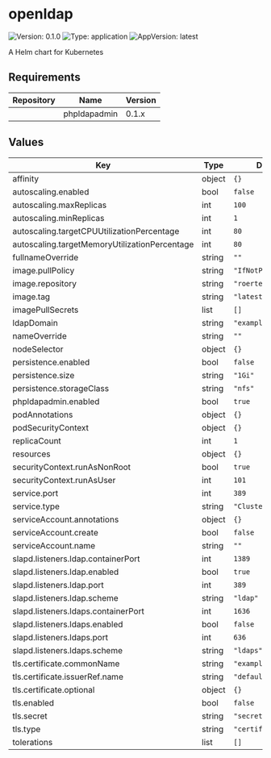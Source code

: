 # openldap

![Version: 0.1.0](https://img.shields.io/badge/Version-0.1.0-informational?style=flat-square) ![Type: application](https://img.shields.io/badge/Type-application-informational?style=flat-square) ![AppVersion: latest](https://img.shields.io/badge/AppVersion-latest-informational?style=flat-square)

A Helm chart for Kubernetes

## Requirements

| Repository | Name | Version |
|------------|------|---------|
|  | phpldapadmin | 0.1.x |

## Values

| Key | Type | Default | Description |
|-----|------|---------|-------------|
| affinity | object | `{}` |  |
| autoscaling.enabled | bool | `false` |  |
| autoscaling.maxReplicas | int | `100` |  |
| autoscaling.minReplicas | int | `1` |  |
| autoscaling.targetCPUUtilizationPercentage | int | `80` |  |
| autoscaling.targetMemoryUtilizationPercentage | int | `80` |  |
| fullnameOverride | string | `""` |  |
| image.pullPolicy | string | `"IfNotPresent"` |  |
| image.repository | string | `"roertel/openldap"` |  |
| image.tag | string | `"latest"` |  |
| imagePullSecrets | list | `[]` |  |
| ldapDomain | string | `"example.com"` |  |
| nameOverride | string | `""` |  |
| nodeSelector | object | `{}` |  |
| persistence.enabled | bool | `false` |  |
| persistence.size | string | `"1Gi"` |  |
| persistence.storageClass | string | `"nfs"` |  |
| phpldapadmin.enabled | bool | `true` |  |
| podAnnotations | object | `{}` |  |
| podSecurityContext | object | `{}` |  |
| replicaCount | int | `1` |  |
| resources | object | `{}` |  |
| securityContext.runAsNonRoot | bool | `true` |  |
| securityContext.runAsUser | int | `101` |  |
| service.port | int | `389` |  |
| service.type | string | `"ClusterIP"` |  |
| serviceAccount.annotations | object | `{}` |  |
| serviceAccount.create | bool | `false` |  |
| serviceAccount.name | string | `""` |  |
| slapd.listeners.ldap.containerPort | int | `1389` |  |
| slapd.listeners.ldap.enabled | bool | `true` |  |
| slapd.listeners.ldap.port | int | `389` |  |
| slapd.listeners.ldap.scheme | string | `"ldap"` |  |
| slapd.listeners.ldaps.containerPort | int | `1636` |  |
| slapd.listeners.ldaps.enabled | bool | `false` |  |
| slapd.listeners.ldaps.port | int | `636` |  |
| slapd.listeners.ldaps.scheme | string | `"ldaps"` |  |
| tls.certificate.commonName | string | `"example.com"` |  |
| tls.certificate.issuerRef.name | string | `"default"` |  |
| tls.certificate.optional | object | `{}` |  |
| tls.enabled | bool | `false` |  |
| tls.secret | string | `"secret-name"` |  |
| tls.type | string | `"certificate"` |  |
| tolerations | list | `[]` |  |

